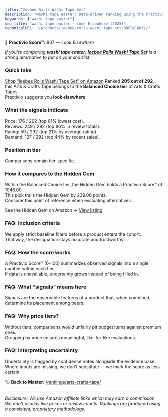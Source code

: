 ```yaml
---
title: "Ieebee Rolls Washi Tape Set"
description: "washi tape easter: Data-driven ranking using the Practivio Score™. Positioned by quality, value, demand, findability, momentum."
keywords: ["washi tape easter"]
seo_title: "washi tape easter — Look Elsewhere (2025)"
canonicalURL: "/products/ieebee-rolls-washi-tape-set-B0F941WKKL/"
---
```


**🚫 Practivio Score™:** 807 — _Look Elsewhere_


*If you're comparing **washi tape easter**, **[Ieebee Rolls Washi Tape Set](https://www.amazon.com/dp/B0F941WKKL?tag=practivio-20)** is a strong alternative to put on your shortlist.*
### Quick take
[Shop “Ieebee Rolls Washi Tape Set” on Amazon](https://www.amazon.com/dp/B0F941WKKL?tag=practivio-20)
Ranked **205 out of 292**, this Arts & Crafts Tape belongs to the **Balanced Choice tier** of Arts & Crafts Tapes.  
Practivio suggests you **look elsewhere**.

### What the signals indicate
Price: 176 / 292 (top 61% lowest cost).  
Reviews: 249 / 292 (top 86% in review totals).  
Rating: 59 / 292 (top 21% by average rating).  
Demand: 127 / 292 (top 44% by recent sales).

### Position in tier
Comparisons remain tier-specific.

### How it compares to the Hidden Gem
Within the Balanced Choice tier, the Hidden Gem holds a Practivio Score™ of 1046.00.  
This pick trails the Hidden Gem by 239.00 points.  
Consider this point of reference when evaluating alternatives.  

See the Hidden Gem on Amazon → [View listing](https://www.amazon.com/dp/B08FSTJQ3Y?tag=practivio-20)

### FAQ: Inclusion criteria
We apply strict baseline filters before a product enters the cohort.  
That way, the designation stays accurate and trustworthy.

### FAQ: How the score works
A Practivio Score™ (0–100) summarizes observed signals into a single number within each tier.  
If data is unavailable, uncertainty grows instead of being filled in.

### FAQ: What “signals” means here
Signals are the observable features of a product that, when combined, determine its placement among peers.

### FAQ: Why price tiers?
Without tiers, comparisons would unfairly pit budget items against premium ones.  
Grouping by price ensures meaningful, like-for-like evaluations.

### FAQ: Interpreting uncertainty
Uncertainty is flagged by confidence notes alongside the evidence base.  
Where inputs are missing, we don’t substitute — we mark the score as less certain.


🏷️ **Back to Master:** [/rankings/arts-crafts-tape/](/rankings/arts-crafts-tape/)

---
_Disclosure: We use Amazon affiliate links which may earn a commission. We don’t display live prices or review counts. Rankings are produced using a consistent, proprietary methodology._
